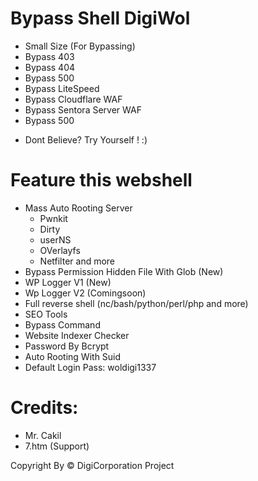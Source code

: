 # Bypass Shell DigiWol
* Small Size (For Bypassing)
* Bypass 403
* Bypass 404
* Bypass 500
* Bypass LiteSpeed
* Bypass Cloudflare WAF
* Bypass Sentora Server WAF
* Bypass 500

- Dont Believe? Try Yourself ! :)

# Feature this webshell
* Mass Auto Rooting Server
  - Pwnkit
  - Dirty
  - userNS
  - OVerlayfs
  - Netfilter
  and more
* Bypass Permission Hidden File With Glob (New)
* WP Logger V1 (New)
* Wp Logger V2 (Comingsoon)
* Full reverse shell (nc/bash/python/perl/php and more)
* SEO Tools
* Bypass Command
* Website Indexer Checker
* Password By Bcrypt
* Auto Rooting With Suid
* Default Login Pass: woldigi1337

# Credits:

- Mr. Cakil
- 7.htm (Support)

Copyright By &copy; DigiCorporation Project

